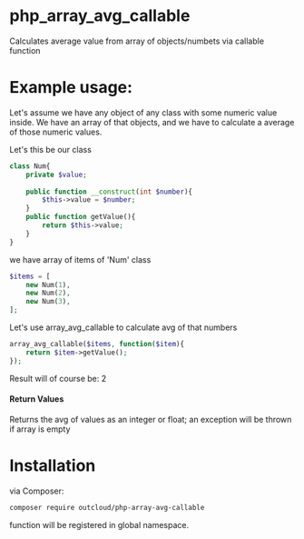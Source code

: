 # php_array_avg_callable

Calculates average value from array of objects/numbets via callable function

# Example usage:
Let's assume we have any object of any class with some numeric value inside.
We have an array of that objects, and we have to calculate a average of those numeric values.

Let's this be our class
```php
class Num{
    private $value;
    
    public function __construct(int $number){
        $this->value = $number;
    }
    public function getValue(){
        return $this->value;
    }
}
```

we have array of items of 'Num' class

```php
$items = [
    new Num(1),
    new Num(2),
    new Num(3),
];
```

Let's use array_avg_callable to calculate avg of that numbers
```php
array_avg_callable($items, function($item){
    return $item->getValue();
});
```

Result will of course be: 2

#### Return Values

Returns the avg of values as an integer or float; an exception will be thrown if array is empty

# Installation

via Composer:

```bash
composer require outcloud/php-array-avg-callable
```

function will be registered in global namespace.
